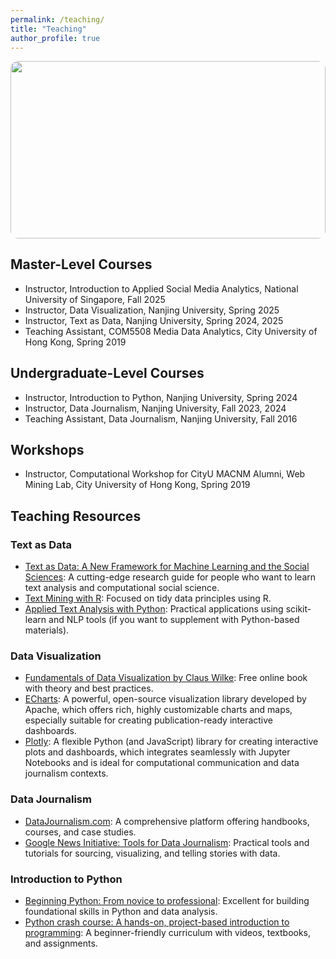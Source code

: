 ```yaml
---
permalink: /teaching/
title: "Teaching"
author_profile: true
---
```



<div style="position:relative; width:100%; aspect-ratio:16/9; overflow:hidden; border-radius:12px;">
  <img
    src="https://images.unsplash.com/photo-1519389950473-47ba0277781c"
    loading="lazy"
    style="position:absolute; inset:0; width:100%; height:100%; object-fit:cover;"
  />
</div>

## Master-Level Courses
- Instructor, Introduction to Applied Social Media Analytics, National University of Singapore, Fall 2025
- Instructor, Data Visualization, Nanjing University, Spring 2025
- Instructor, Text as Data, Nanjing University, Spring 2024, 2025
- Teaching Assistant, COM5508 Media Data Analytics, City University of Hong Kong, Spring 2019

## Undergraduate-Level Courses
- Instructor, Introduction to Python, Nanjing University, Spring 2024
- Instructor, Data Journalism, Nanjing University, Fall 2023, 2024
- Teaching Assistant, Data Journalism, Nanjing University, Fall 2016

## Workshops
- Instructor, Computational Workshop for CityU MACNM Alumni, Web Mining Lab, City University of Hong Kong, Spring 2019

## Teaching Resources
### Text as Data
- [Text as Data: A New Framework for Machine Learning and the Social Sciences](https://press.princeton.edu/books/paperback/9780691207551/text-as-data): A cutting-edge research guide for people who want to learn text analysis and computational social science.
- [Text Mining with R](https://www.tidytextmining.com/): Focused on tidy data principles using R.
- [Applied Text Analysis with Python](https://www.oreilly.com/library/view/applied-text-analysis/9781491963036/): Practical applications using scikit-learn and NLP tools (if you want to supplement with Python-based materials).

### Data Visualization
- [Fundamentals of Data Visualization by Claus Wilke](https://clauswilke.com/dataviz/): Free online book with theory and best practices.
- [ECharts](https://echarts.apache.org/): A powerful, open-source visualization library developed by Apache, which offers rich, highly customizable charts and maps, especially suitable for creating publication-ready interactive dashboards.
- [Plotly](https://plotly.com/): A flexible Python (and JavaScript) library for creating interactive plots and dashboards, which integrates seamlessly with Jupyter Notebooks and is ideal for computational communication and data journalism contexts.
  
### Data Journalism
- [DataJournalism.com](https://datajournalism.com/): A comprehensive platform offering handbooks, courses, and case studies.
- [Google News Initiative: Tools for Data Journalism](https://newsinitiative.withgoogle.com/resources/trainings/data-journalism/): Practical tools and tutorials for sourcing, visualizing, and telling stories with data.

### Introduction to Python
- [Beginning Python: From novice to professional](https://link.springer.com/book/10.1007/978-1-4842-0030-8): Excellent for building foundational skills in Python and data analysis.
- [Python crash course: A hands-on, project-based introduction to programming](https://nostarch.com/pythoncrashcourse3e): A beginner-friendly curriculum with videos, textbooks, and assignments.

